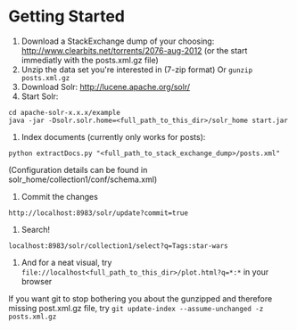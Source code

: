 Getting Started
===============

1. Download a StackExchange dump of your choosing:
   http://www.clearbits.net/torrents/2076-aug-2012 (or the start
immediatly with the posts.xml.gz file)
1. Unzip the data set you're interested in (7-zip format) Or `gunzip
   posts.xml.gz`
1. Download Solr: http://lucene.apache.org/solr/
1. Start Solr:
```
cd apache-solr-x.x.x/example
java -jar -Dsolr.solr.home=<full_path_to_this_dir>/solr_home start.jar
```
1. Index documents (currently only works for posts):
```
python extractDocs.py "<full_path_to_stack_exchange_dump>/posts.xml"
```
(Configuration details can be found in solr_home/collection1/conf/schema.xml)
1. Commit the changes
```
http://localhost:8983/solr/update?commit=true
```
1. Search!
```
localhost:8983/solr/collection1/select?q=Tags:star-wars
```
1. And for a neat visual, try `file://localhost<full_path_to_this_dir>/plot.html?q=*:*` in your browser

If you want git to stop bothering you about the gunzipped and therefore missing post.xml.gz file, try `git update-index --assume-unchanged -z posts.xml.gz`
